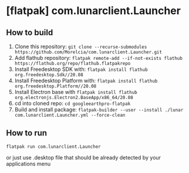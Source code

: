 # [flatpak] com.lunarclient.Launcher

## How to build

1. Clone this repository: `git clone --recurse-submodules https://github.com/Morelcia/com.lunarclient.Launcher.git`
2. Add flathub repository: `flatpak remote-add --if-not-exists flathub https://flathub.org/repo/flathub.flatpakrepo`
3. Install Freedesktop SDK with: `flatpak install flathub org.freedesktop.Sdk//20.08`
4. Install Freedesktop Platform with: `flatpak install flathub org.freedesktop.Platform//20.08`
5. Install Electron base with `flatpak install flathub org.electronjs.Electron2.BaseApp/x86_64/20.08`
6. cd into cloned repo: `cd googleearthpro-flatpak`
7. Build and install package: `flatpak-builder --user --install ./lunar com.lunarclient.Launcher.yml --force-clean`

## How to run

`flatpak run com.lunarclient.Launcher`

or just use .desktop file that should be already detected by your applications menu
